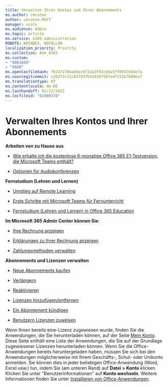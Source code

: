 ```yaml
---
title: Verwalten Ihres Kontos und Ihrer Abonnements
ms.author: cmcatee
author: cmcatee-MSFT
manager: scotv
ms.audience: Admin
ms.topic: article
ms.service: o365-administration
ROBOTS: NOINDEX, NOFOLLOW
localization_priority: Priority
ms.collection: Adm_O365
ms.custom:
- "9001669"
- "4560"
ms.openlocfilehash: f62472704ab0acbf2a1df83cb6a5ff0597ddae7a
ms.sourcegitcommit: c26373c21c837937b41026f56fedfc51b7b80ea7
ms.translationtype: HT
ms.contentlocale: de-DE
ms.lasthandoff: 01/12/2022
ms.locfileid: "61989378"
---
```

# <a name="manage-your-account-and-subscriptions"></a>Verwalten Ihres Kontos und Ihrer Abonnements

**Arbeiten von zu Hause aus**
- [Wie erhalte ich die kostenlose 6-monatige Office 365 E1-Testversion, die Microsoft Teams enthält?](https://docs.microsoft.com/MicrosoftTeams/e1-trial-license)

- [Optionen für Audiokonferenzen](https://docs.microsoft.com/alchemyinsights/options-for-audio-conferencing)

**Fernstudium (Lehren und Lernen)**

- [Umstieg auf Remote Learning](https://www.microsoft.com/education/remote-learning)

- [Erste Schritte mit Microsoft Teams für Fernunterricht](https://docs.microsoft.com/MicrosoftTeams/remote-learning-edu)

- [Fernstudium (Lehren und Lernen) in Office 365 Education](https://docs.microsoft.com/MicrosoftTeams/remote-learning-edu)

**Im Microsoft 365 Admin Center können Sie**: 

- [Ihre Rechnung anzeigen](https://docs.microsoft.com/microsoft-365/commerce/billing-and-payments/view-your-bill-or-invoice) 

- [Erklärungen zu Ihrer Rechnung anzeigen](https://docs.microsoft.com/microsoft-365/commerce/billing-and-payments/understand-your-invoice)

- [Zahlungsmethoden verwalten](https://docs.microsoft.com/microsoft-365/commerce/billing-and-payments/manage-payment-methods)

**Abonnements und Lizenzen verwalten** 

- [Neue Abonnements kaufen](https://docs.microsoft.com/microsoft-365/commerce/subscriptions/upgrade-to-different-plan)

- [Verlängern](https://docs.microsoft.com/microsoft-365/commerce/subscriptions/renew-your-subscription) 

- [Reaktivieren](https://docs.microsoft.com/microsoft-365/commerce/subscriptions/reactivate-your-subscription)

- [Lizenzen hinzufügen/entfernen](https://docs.microsoft.com/microsoft-365/commerce/licenses/buy-licenses)

- [Ein Abonnement kündigen](https://docs.microsoft.com/microsoft-365/commerce/subscriptions/cancel-your-subscription)

- [Benutzern Lizenzen zuweisen](https://docs.microsoft.com/microsoft-365/admin/manage/assign-licenses-to-users)

Wenn Ihnen bereits eine-Lizenz zugewiesen wurde, finden Sie die Anwendungen, die Sie herunterladen können, auf der Seite [Mein Konto](https://portal.office.com/account/#installs). Diese Seite enthält eine Liste der Anwendungen, die Sie auf der Grundlage zugewiesener Lizenzen herunterladen können. Wenn Sie die Office-Anwendungen bereits heruntergeladen haben, müssen Sie sich bei den Anwendungen möglicherweise mit Ihrem Geschäfts-, Schul- oder Unikonto anmelden. Sie können dies in jeder beliebigen Office-Anwendung (Word, Excel usw.) tun, indem Sie (am unteren Rand) auf **Datei > Konto** klicken. Klicken Sie unter "Benutzerinformationen" auf **Konto wechseln**. Weitere Informationen finden Sie unter [Installieren von Office-Anwendungen](https://docs.microsoft.com/microsoft-365/admin/setup/install-applications). 
